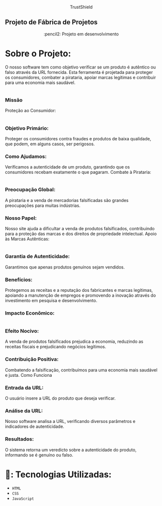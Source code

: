 <p align="center">
  TrustShield
</p>

## Projeto de Fábrica de Projetos

<p align="center">
 :pencil2: Projeto em desenvolvimento 
</p>

# Sobre o Projeto:
O nosso software tem como objetivo verificar se um produto é autêntico ou falso através da URL fornecida. Esta ferramenta é projetada para proteger os consumidores, combater a pirataria, apoiar marcas legítimas e contribuir para uma economia mais saudável.

#
### Missão
Proteção ao Consumidor:
#

### Objetivo Primário:
Proteger os consumidores contra fraudes e produtos de baixa qualidade, que podem, em alguns casos, ser perigosos.
### Como Ajudamos: 
Verificamos a autenticidade de um produto, garantindo que os consumidores recebam exatamente o que pagaram.
Combate à Pirataria:
#

### Preocupação Global: 
A pirataria e a venda de mercadorias falsificadas são grandes preocupações para muitas indústrias.
### Nosso Papel: 
Nosso site ajuda a dificultar a venda de produtos falsificados, contribuindo para a proteção das marcas e dos direitos de propriedade intelectual.
Apoio às Marcas Autênticas:
#

### Garantia de Autenticidade: 
Garantimos que apenas produtos genuínos sejam vendidos.
### Benefícios: 
Protegemos as receitas e a reputação dos fabricantes e marcas legítimas, apoiando a manutenção de empregos e promovendo a inovação através do investimento em pesquisa e desenvolvimento.
### Impacto Econômico:
#

### Efeito Nocivo: 
A venda de produtos falsificados prejudica a economia, reduzindo as receitas fiscais e prejudicando negócios legítimos.
### Contribuição Positiva: 
Combatendo a falsificação, contribuímos para uma economia mais saudável e justa.
Como Funciona
### Entrada da URL:

O usuário insere a URL do produto que deseja verificar.
### Análise da URL:

Nosso software analisa a URL, verificando diversos parâmetros e indicadores de autenticidade.
### Resultados:

O sistema retorna um veredicto sobre a autenticidade do produto, informando se é genuíno ou falso.
#

# :hammer:: Tecnologias Utilizadas:
 * `HTML` 
 * `CSS`
 * `JavaScript`


